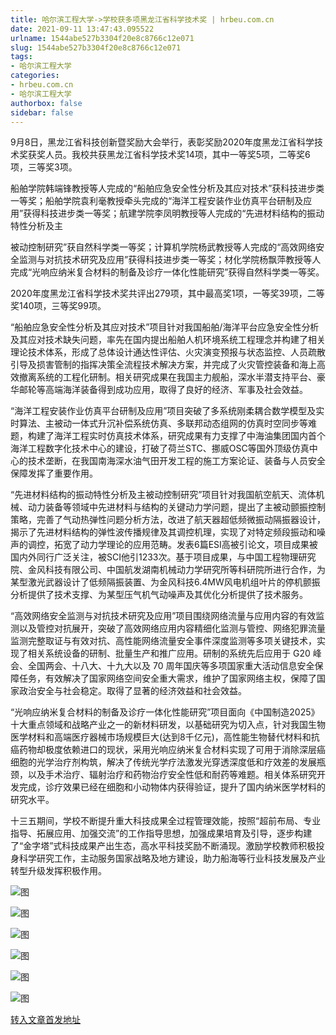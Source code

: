```yaml
---
title: 哈尔滨工程大学->学校获多项黑龙江省科学技术奖 | hrbeu.com.cn
date: 2021-09-11 13:47:43.095522
urlname: 1544abe527b3304f20e8c8766c12e071
slug: 1544abe527b3304f20e8c8766c12e071
tags: 
- 哈尔滨工程大学
categories:
- hrbeu.com.cn
- 哈尔滨工程大学
authorbox: false
sidebar: false
---
```

9月8日，黑龙江省科技创新暨奖励大会举行，表彰奖励2020年度黑龙江省科学技术奖获奖人员。我校共获黑龙江省科学技术奖14项，其中一等奖5项，二等奖6项，三等奖3项。 

船舶学院韩端锋教授等人完成的“船舶应急安全性分析及其应对技术”获科技进步类一等奖；船舶学院袁利毫教授牵头完成的“海洋工程安装作业仿真平台研制及应用”获得科技进步类一等奖；航建学院李凤明教授等人完成的“先进材料结构的振动特性分析及主
<!--more-->
被动控制研究”获自然科学类一等奖；计算机学院杨武教授等人完成的“高效网络安全监测与对抗技术研究及应用”获得科技进步类一等奖；材化学院杨飘萍教授等人完成“光响应纳米复合材料的制备及诊疗一体化性能研究”获得自然科学类一等奖。 

2020年度黑龙江省科学技术奖共评出279项，其中最高奖1项，一等奖39项，二等奖140项，三等奖99项。 

“船舶应急安全性分析及其应对技术”项目针对我国船舶/海洋平台应急安全性分析及其应对技术缺失问题，率先在国内提出船舶人机环境系统工程理念并构建了相关理论技术体系，形成了总体设计通达性评估、火灾演变预报与状态监控、人员疏散引导及损害管制的指挥决策全流程技术解决方案，并完成了火灾管控装备和海上高效撤离系统的工程化研制。相关研究成果在我国主力舰船，深水半潜支持平台、豪华邮轮等高端海洋装备得到成功应用，取得了良好的经济、军事及社会效益。 

“海洋工程安装作业仿真平台研制及应用”项目突破了多系统刚柔耦合数学模型及实时算法、主被动一体式升沉补偿系统仿真、多联邦动态组网的仿真时空同步等难题，构建了海洋工程实时仿真技术体系，研究成果有力支撑了中海油集团国内首个海洋工程数字化技术中心的建设，打破了荷兰STC、挪威OSC等国外顶级仿真中心的技术垄断，在我国南海深水油气田开发工程的施工方案论证、装备与人员安全保障发挥了重要作用。 

“先进材料结构的振动特性分析及主被动控制研究”项目针对我国航空航天、流体机械、动力装备等领域中先进材料与结构的关键动力学问题，提出了主被动颤振控制策略，完善了气动热弹性问题分析方法，改进了航天器超低频微振动隔振器设计，揭示了先进材料结构的弹性波传播规律及其调控机理，实现了对特定频段振动和噪声的调控，拓宽了动力学理论的应用范畴。发表6篇ESI高被引论文，项目成果被国内外同行广泛关注，被SCI他引1233次。基于项目成果，与中国工程物理研究院、金风科技有限公司、中国航发湖南机械动力学研究所等科研院所进行合作，为某型激光武器设计了低频隔振装置、为金风科技6.4MW风电机组叶片的停机颤振分析提供了技术支撑、为某型压气机气动噪声及其优化分析提供了技术服务。 

“高效网络安全监测与对抗技术研究及应用”项目围绕网络流量与应用内容的有效监测以及管控对抗展开，突破了高效网络应用内容精细化监测与管控、网络犯罪流量监测完整取证与有效对抗、高性能网络流量安全事件深度监测等多项关键技术，实现了相关系统设备的研制、批量生产和推广应用。研制的系统先后应用于 G20 峰会、全国两会、十八大、十九大以及 70 周年国庆等多项国家重大活动信息安全保障任务，有效解决了国家网络空间安全重大需求，维护了国家网络主权，保障了国家政治安全与社会稳定。取得了显著的经济效益和社会效益。 

“光响应纳米复合材料的制备及诊疗一体化性能研究”项目面向《中国制造2025》十大重点领域和战略产业之一的新材料研发，以基础研究为切入点，针对我国生物医学材料和高端医疗器械市场规模巨大(达到8千亿元)，高性能生物替代材料和抗癌药物却极度依赖进口的现状，采用光响应纳米复合材料实现了可用于消除深层癌细胞的光学治疗剂构筑，解决了传统光学疗法激发光穿透深度低和疗效差的发展瓶颈，以及手术治疗、辐射治疗和药物治疗安全性低和耐药等难题。相关体系研究开发完成，诊疗效果已经在细胞和小动物体内获得验证，提升了国内纳米医学材料的研究水平。 

十三五期间，学校不断提升重大科技成果全过程管理效能，按照“超前布局、专业指导、拓展应用、加强交流”的工作指导思想，加强成果培育及引导，逐步构建了“金字塔”式科技成果产出生态，高水平科技奖励不断涌现。激励学校教师积极投身科学研究工作，主动服务国家战略及地方建设，助力船海等行业科技发展及产业转型升级发挥积极作用。

![图](http://gongxue.cn/__local/5/CE/AA/E85969D6C473A8B6F0AD5D819F2_37B9D6D0_2DB4D.jpg)

![图](http://gongxue.cn/__local/D/6B/B9/A457DBA45DA902F36B1723AF04B_676AE196_F064.jpg)

![图](http://gongxue.cn/__local/2/EF/AA/0677415E5096059A5AF022A3363_ECE4690D_C471.jpg)

![图](http://gongxue.cn/__local/0/45/7B/F3AE3B6078AB31D42F97FD59366_C09C733E_12F6B.jpg)

![图](http://gongxue.cn/__local/D/8F/96/CD778554CE3EF8BA8416BAB70C9_10273567_17B97.jpg)

![图](http://gongxue.cn/__local/1/03/A1/D875B55F5288A539E18DF7D5BDF_59483206_11FC3.jpg)

[转入文章首发地址](http://gongxue.cn/info/1141/67716.htm)